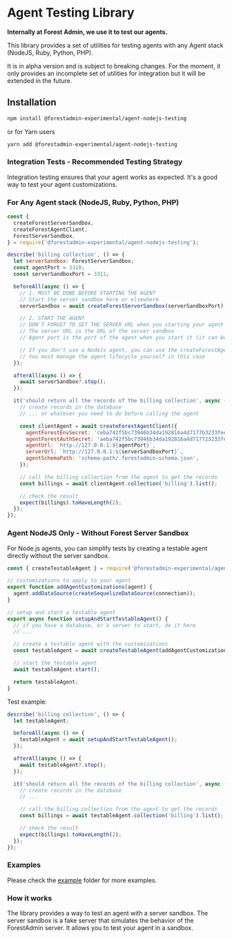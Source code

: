# Agent Testing Library

**Internally at Forest Admin, we use it to test our agents.**

This library provides a set of utilities for testing agents with any Agent stack (NodeJS, Ruby, Python, PHP).

It is in alpha version and is subject to breaking changes.
For the moment, it only provides an incomplete set of utilities for integration but it will be extended in the future.

## Installation

```bash
npm install @forestadmin-experimental/agent-nodejs-testing
```

or for Yarn users

```bash
yarn add @forestadmin-experimental/agent-nodejs-testing
```

### Integration Tests - Recommended Testing Strategy

Integration testing ensures that your agent works as expected.
It's a good way to test your agent customizations.

### For Any Agent stack (NodeJS, Ruby, Python, PHP)

```javascript
const {
  createForestServerSandbox,
  createForestAgentClient,
  ForestServerSandbox,
} = require('@forestadmin-experimental/agent-nodejs-testing');

describe('billing collection', () => {
  let serverSandbox: ForestServerSandbox;
  const agentPort = 3310;
  const serverSandboxPort = 3311;

  beforeAll(async () => {
    // 1. MUST BE DONE BEFORE STARTING THE AGENT
    // Start the server sandbox here or elsewhere
    serverSandbox = await createForestServerSandbox(serverSandboxPort);

    // 2. START THE AGENT
    // DON'T FORGET TO SET THE SERVER URL when you starting your agent to reach the server sandbox.
    // The server URL is the URL of the server sandbox
    // Agent port is the port of the agent when you start it (it can be any port)

    // If you don't use a NodeJs agent, you can use the createForestAgentClient function to call the agent
    // You must manage the agent lifecycle yourself in this case
  });

  afterAll(async () => {
    await serverSandbox?.stop();
  });

  it('should return all the records of the billing collection', async () => {
    // create records in the database
    // ... or whatever you need to do before calling the agent

    const clientAgent = await createForestAgentClient({
      agentForestEnvSecret: 'ceba742f5bc73946b34da192816a4d7177b3233fee4769955c29c0e90fd584f2',
      agentForestAuthSecret: 'aeba742f5bc73946b34da192816a4d717723233fee7769955c29c0e90fd584f2',
      agentUrl: `http://127.0.0.1:${agentPort}`,
      serverUrl: `http://127.0.0.1:${serverSandboxPort}`,
      agentSchemaPath: 'schema-path/.forestadmin-schema.json',
    });

    // call the billing collection from the agent to get the records
    const billings = await clientAgent.collection('billing').list();

    // check the result
    expect(billings).toHaveLength(2);
  });
});
```

### Agent NodeJS Only - Without Forest Server Sandbox

For Node.js agents, you can simplify tests by creating a testable agent directly without the server sandbox.

```javascript
const { createTestableAgent } = require('@forestadmin-experimental/agent-nodejs-testing');

// customizations to apply to your agent
export function addAgentCustomizations(agent) {
  agent.addDataSource(createSequelizeDataSource(connection));
}

// setup and start a testable agent
export async function setupAndStartTestableAgent() {
  // if you have a database, or a server to start, do it here
  // ...

  // create a testable agent with the customizations
  const testableAgent = await createTestableAgent(addAgentCustomizations);

  // start the testable agent
  await testableAgent.start();

  return testableAgent;
}
```

Test example:

```javascript
describe('billing collection', () => {
  let testableAgent;

  beforeAll(async () => {
    testableAgent = await setupAndStartTestableAgent();
  });

  afterAll(async () => {
    await testableAgent?.stop();
  });

  it('should return all the records of the billing collection', async () => {
    // create records in the database
    // ...

    // call the billing collection from the agent to get the records
    const billings = await testableAgent.collection('billing').list();

    // check the result
    expect(billings).toHaveLength(2);
  });
});
```

### Examples

Please check the [example](./example) folder for more examples.

### How it works

The library provides a way to test an agent with a server sandbox.
The server sandbox is a fake server that simulates the behavior of the ForestAdmin server.
It allows you to test your agent in a sandbox.
